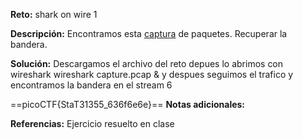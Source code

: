 **Reto:** shark on wire 1

**Descripción:**
Encontramos esta [captura](https://jupiter.challenges.picoctf.org/static/483e50268fe7e015c49caf51a69063d0/capture.pcap) de paquetes. Recuperar la bandera.

**Solución:**
Descargamos el archivo del reto depues lo abrimos con wireshark 
 wireshark capture.pcap & y despues seguimos el trafico y encontramos la bandera en el stream 6
 
==picoCTF{StaT31355_636f6e6e}==
**Notas adicionales:**

**Referencias:** 
Ejercicio resuelto en clase 